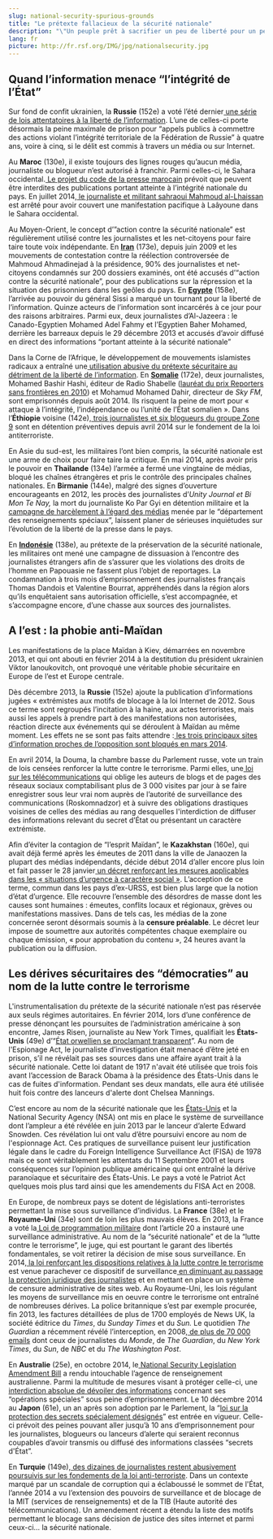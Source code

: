 ```yaml
---
slug: national-security-spurious-grounds
title: "Le prétexte fallacieux de la sécurité nationale"
description: "\"Un peuple prêt à sacrifier un peu de liberté pour un peu de sécurité ne mérite ni l'une ni l'autre, et finit par perdre les deux\", affirmait déjà au XVIIIe siècle, Benjamin Franklin, l'un des pères fondateurs des États-Unis d’Amérique. Deux siècles plus tard, la sécurité est devenue le premier argument de nombreux gouvernements, démocratiques ou non, pour piétiner les libertés fondamentales et museler l’information."
lang: fr
picture: http://fr.rsf.org/IMG/jpg/nationalsecurity.jpg
---
```


## Quand l’information menace “l’intégrité de l’État”

Sur fond de confit ukrainien, la **Russie** (152e) a voté l’été dernier[ une série de lois attentatoires à la liberté de l’information](http://fr.rsf.org/russie-nouvelle-vague-de-lois-repressives-21-07-2014,46663.html). L’une de celles-ci porte désormais la peine maximale de prison pour “appels publics à commettre des actions violant l’intégrité territoriale de la Fédération de Russie” à quatre ans, voire à cinq, si le délit est commis à travers un média ou sur Internet.

Au **Maroc** (130e), il existe toujours des lignes rouges qu’aucun média, journaliste ou blogueur n’est autorisé à franchir. Parmi celles-ci, le Sahara occidental.[ Le projet du code de la presse marocain](http://fr.rsf.org/maroc-rsf-publie-ses-recommandations-sur-21-11-2014,47259.html) prévoit que peuvent être interdites des publications portant atteinte à l’intégrité nationale du pays. En juillet 2014,[ le journaliste et militant sahraoui Mahmoud al-Lhaissan](http://fr.rsf.org/maroc-un-journaliste-sahraoui-detenu-en-23-07-2014,46690.html) est arrêté pour avoir couvert une manifestation pacifique à Laâyoune dans le Sahara occidental.

Au Moyen-Orient, le concept d’”action contre la sécurité nationale” est régulièrement utilisé contre les journalistes et les net-citoyens pour faire taire toute voix indépendante. En [**Iran**](http://fr.rsf.org/iran.html) (173e), depuis juin 2009 et les mouvements de contestation contre la réélection controversée de Mahmoud Ahmadinejad à la présidence, 90% des journalistes et net-citoyens condamnés sur 200 dossiers examinés, ont été accusés d’“action contre la sécurité nationale”, pour des publications sur la répression et la situation des prisonniers dans les geôles du pays. En [**Egypte**](http://fr.rsf.org/egypte.html) (158e), l’arrivée au pouvoir du général Sissi a marqué un tournant pour la liberté de l’information. Quinze acteurs de l’information sont incarcérés à ce jour pour des raisons arbitraires. Parmi eux, deux journalistes d’Al-Jazeera : le Canado-Egyptien Mohamed Adel Fahmy et l’Egyptien Baher Mohamed, derrière les barreaux depuis le 29 décembre 2013 et accusés d’avoir diffusé en direct des informations “portant atteinte à la sécurité nationale”

Dans la Corne de l’Afrique, le développement de mouvements islamistes radicaux a entraîné une[ utilisation abusive du prétexte sécuritaire au détriment de la liberté de l’information](https://fr.rsf.org/kenya-rsf-deplore-la-ratification-de-la-22-12-2014,47407.html). En [**Somalie**](http://fr.rsf.org/somalie.html) (172e), deux journalistes, Mohamed Bashir Hashi, éditeur de Radio Shabelle ([lauréat du prix Reporters sans frontières en 2010](http://fr.rsf.org/prix-reporters-sans-frontieres-10-12-2010,39002.html)) et Mohamud Mohamed Dahir, directeur de _Sky FM_, sont emprisonnés depuis août 2014. Ils risquent la peine de mort pour « attaque à l’intégrité, l’indépendance ou l’unité de l’État somalien ». Dans l’**Éthiopie** voisine (142e),[ trois journalistes et six blogueurs du groupe Zone 9](http://fr.rsf.org/ethiopie-la-detention-arbitraire-des-21-08-2014,46829.html) sont en détention préventives depuis avril 2014 sur le fondement de la loi antiterroriste.

En Asie du sud-est, les militaires l’ont bien compris, la sécurité nationale est une arme de choix pour faire taire la critique. En mai 2014, après avoir pris le pouvoir en **Thailande** (134e) l’armée a fermé une vingtaine de médias, bloqué les chaînes étrangères et pris le contrôle des principales chaînes nationales. En **Birmanie** (144e), malgré des signes d’ouverture encourageants en 2012, les procès des journalistes d’_Unity Journal et Bi Mon Te Nay,_ la mort du journaliste Ko Par Gyi en détention militaire et la[ campagne de harcèlement à l’égard des médias](http://fr.rsf.org/spip.php?page=article&id_article=46612) menée par le “département des renseignements spéciaux”, laissent planer de sérieuses inquiétudes sur l’évolution de la liberté de la presse dans le pays.

En [**Indonésie**](http://fr.rsf.org/indonesie.html) (138e), au prétexte de la préservation de la sécurité nationale, les militaires ont mené une campagne de dissuasion à l’encontre des journalistes étrangers afin de s’assurer que les violations des droits de l’homme en Papouasie ne fassent plus l’objet de reportages. La condamnation à trois mois d’emprisonnement des journalistes français Thomas Dandois et Valentine Bourrat, appréhendés dans la région alors qu’ils enquêtaient sans autorisation officielle, s’est accompagnée, et s’accompagne encore, d’une chasse aux sources des journalistes.

## A l’est : la phobie anti-Maïdan

Les manifestations de la place Maïdan à Kiev, démarrées en novembre 2013, et qui ont abouti en février 2014 à la destitution du président ukrainien Viktor Ianoukovitch, ont provoqué une véritable phobie sécuritaire en Europe de l’est et Europe centrale.

Dès décembre 2013, la **Russie** (152e) ajoute la publication d’informations jugées « extrémistes aux motifs de blocage à la loi Internet de 2012. Sous ce terme sont regroupés l’incitation à la haine, aux actes terroristes, mais aussi les appels à prendre part à des manifestations non autorisées, réaction directe aux événements qui se déroulent à Maïdan au même moment. Les effets ne se sont pas faits attendre :[ les trois principaux sites d’information proches de l’opposition sont bloqués en mars 2014](http://fr.rsf.org/russie-jusqu-ou-ira-la-chasse-aux-voix-13-03-2014,46002.html).

En avril 2014, la Douma, la chambre basse du Parlement russe, vote un train de lois censées renforcer la lutte contre le terrorisme. Parmi elles, une[ loi sur les télécommunications](http://fr.rsf.org/russie-l-internet-russe-bientot-sous-18-04-2014,46166.html) qui oblige les auteurs de blogs et de pages des réseaux sociaux comptabilisant plus de 3 000 visites par jour à se faire enregistrer sous leur vrai nom auprès de l’autorité de surveillance des communications (Roskomnadzor) et à suivre des obligations drastiques voisines de celles des médias au rang desquelles l'interdiction de diffuser des informations relevant du secret d’État ou présentant un caractère extrémiste.

Afin d’éviter la contagion de “l’esprit Maïdan”, le **Kazakhstan** (160e), qui avait déjà fermé après les émeutes de 2011 dans la ville de Janaozen la plupart des médias indépendants, décide début 2014 d’aller encore plus loin et fait passer le 28 janvier[ un décret renforçant les mesures applicables dans les « situations d’urgence à caractère social »](http://fr.rsf.org/kazakhstan-climat-de-plus-en-plus-suffocant-03-04-2014,46084.html). L’acception de ce terme, commun dans les pays d’ex-URSS, est bien plus large que la notion d’état d’urgence. Elle recouvre l’ensemble des désordres de masse dont les causes sont humaines : émeutes, conflits locaux et régionaux, grèves ou manifestations massives. Dans de tels cas, les médias de la zone concernée seront désormais soumis à la **censure préalable**. Le décret leur impose de soumettre aux autorités compétentes chaque exemplaire ou chaque émission, « pour approbation du contenu », 24 heures avant la publication ou la diffusion.

## Les dérives sécuritaires des “démocraties” au nom de la lutte contre le terrorisme

L'instrumentalisation du prétexte de la sécurité nationale n’est pas réservée aux seuls régimes autoritaires. En février 2014, lors d’une conférence de presse dénonçant les poursuites de l’administration américaine à son encontre, James Risen, journaliste au New York Times, qualifiait les **États-Unis** (49e) d’“[État orwellien se proclamant transparent](http://fr.rsf.org/etats-unis-pour-ne-pas-reveler-ses-sources-02-06-2014,46374.html)”. Au nom de l'Espionage Act, le journaliste d’investigation était menacé d’être jeté en prison, s’il ne révélait pas ses sources dans une affaire ayant trait à la sécurité nationale. Cette loi datant de 1917 n'avait été utilisée que trois fois avant l’accession de Barack Obama à la présidence des États-Unis dans le cas de fuites d'information. Pendant ses deux mandats, elle aura été utilisée huit fois contre des lanceurs d'alerte dont Chelsea Mannings.

C’est encore au nom de la sécurité nationale que les [États-Unis](http://fr.rsf.org/etats-unis.html) et la National Security Agency (NSA) ont mis en place le système de surveillance dont l’ampleur a été révélée en juin 2013 par le lanceur d’alerte Edward Snowden. Ces révélation lui ont valu d’être poursuivi encore au nom de l'espionnage Act. Ces pratiques de surveillance puisent leur justification légale dans le cadre du Foreign Intelligence Surveillance Act (FISA) de 1978 mais ce sont véritablement les attentats du 11 Septembre 2001 et leurs conséquences sur l’opinion publique américaine qui ont entraîné la dérive paranoïaque et sécuritaire des États-Unis. Le pays a voté le Patriot Act quelques mois plus tard ainsi que les amendements du FISA Act en 2008.

En Europe, de nombreux pays se dotent de législations anti-terroristes permettant la mise sous surveillance d’individus. La **France** (38e) et le **Royaume-Uni** (34e) sont de loin les plus mauvais élèves. En 2013, la France a voté la[ Loi de programmation militaire](http://fr.rsf.org/france-rsf-s-inquiete-de-la-surveillance-11-12-2013,45588.html) dont l’article 20 a instauré une surveillance administrative. Au nom de la “sécurité nationale” et de la “lutte contre le terrorisme”, le juge, qui est pourtant le garant des libertés fondamentales, se voit retirer la décision de mise sous surveillance. En 2014,[ la loi renforçant les dispositions relatives à la lutte contre le terrorisme](http://www.legifrance.gouv.fr/affichTexte.do?cidTexte=JORFTEXT000029754374&dateTexte=&categorieLien=id) est venue parachever ce dispositif de surveillance[ en diminuant au passage la protection juridique des journalistes](http://fr.rsf.org/france-liberte-de-l-information-et-27-01-2015,47539.html) et en mettant en place un système de censure administrative de sites web. Au Royaume-Uni, les lois régulant les moyens de surveillance mis en oeuvre contre le terrorisme ont entraîné de nombreuses dérives. La police britannique s’est par exemple procurée, fin 2013, les factures détaillées de plus de 1700 employés de News UK, la société éditrice du _Times_, du _Sunday Times_ et du _Sun._ Le quotidien _The Guardian_ a récemment révélé l’interception, en 2008,[ de plus de 70 000 emails](http://fr.rsf.org/royaume-uni-non-monsieur-cameron-le-20-01-2015,47508.html) dont ceux de journalistes du _Monde_, de _The Guardian_, du _New York Times_, du _Sun_, de _NBC_ et du _The Washington Post_.

En **Australie** (25e), en octobre 2014, le[ National Security Legislation Amendment Bill](http://www.aph.gov.au/Parliamentary_Business/Bills_Legislation/Bills_Search_Results/Result?bId=s969) a rendu intouchable l’agence de renseignement australienne. Parmi la multitude de mesures visant à protéger celle-ci, une[ interdiction absolue de dévoiler des informations](http://fr.rsf.org/australie-les-lanceurs-d-alerte-risquent-d-22-07-2014,46679.html) concernant ses “opérations spéciales” sous peine d’emprisonnement. Le 10 décembre 2014 au **Japon** (61e), un an après son adoption par le Parlement, la “[loi sur la protection des secrets spécialement désignés](http://fr.rsf.org/japon-rsf-soutient-l-action-en-justice-15-12-2014,47377.html)” est entrée en vigueur. Celle-ci prévoit des peines pouvant aller jusqu’à 10 ans d’emprisonnement pour les journalistes, blogueurs ou lanceurs d’alerte qui seraient reconnus coupables d’avoir transmis ou diffusé des informations classées “secrets d'État”.

En **Turquie** (149e),[ des dizaines de journalistes restent abusivement poursuivis sur les fondements de la loi anti-terroriste](http://fr.rsf.org/turquie-loi-antiterroriste-multiplication-22-11-2010,38862.html). Dans un contexte marqué par un scandale de corruption qui a éclaboussé le sommet de l'État, l’année 2014 a vu l’extension des pouvoirs de surveillance et de blocage de la MIT (services de renseignements) et de la TIB (Haute autorité des télécommunications). Un amendement récent a étendu la liste des motifs permettant le blocage sans décision de justice des sites internet et parmi ceux-ci… la sécurité nationale.
